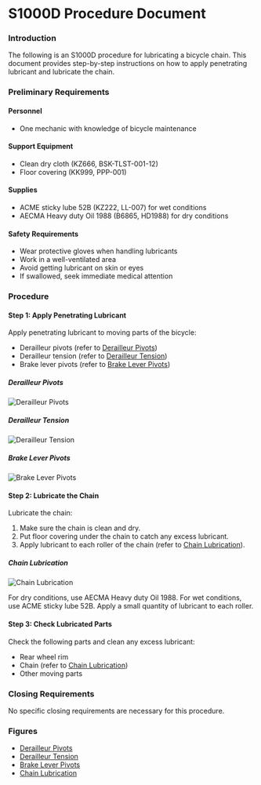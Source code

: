 S1000D Procedure Document
=========================
### Introduction

The following is an S1000D procedure for lubricating a bicycle chain. This document provides step-by-step instructions on how to apply penetrating lubricant and lubricate the chain.

### Preliminary Requirements
#### Personnel

* One mechanic with knowledge of bicycle maintenance

#### Support Equipment

* Clean dry cloth (KZ666, BSK-TLST-001-12)
* Floor covering (KK999, PPP-001)

#### Supplies

* ACME sticky lube 52B (KZ222, LL-007) for wet conditions
* AECMA Heavy duty Oil 1988 (B6865, HD1988) for dry conditions

#### Safety Requirements

* Wear protective gloves when handling lubricants
* Work in a well-ventilated area
* Avoid getting lubricant on skin or eyes
* If swallowed, seek immediate medical attention

### Procedure

#### Step 1: Apply Penetrating Lubricant

Apply penetrating lubricant to moving parts of the bicycle:

* Derailleur pivots (refer to [Derailleur Pivots](#derailleur-pivots))
* Derailleur tension (refer to [Derailleur Tension](#derailleur-tension))
* Brake lever pivots (refer to [Brake Lever Pivots](#brake-lever-pivots))

##### Derailleur Pivots
![Derailleur Pivots](ICN-C0419-S1000D0398-001-01)

##### Derailleur Tension
![Derailleur Tension](ICN-C0419-S1000D0399-001-01)

##### Brake Lever Pivots
![Brake Lever Pivots](ICN-C0419-S1000D0383-001-01)

#### Step 2: Lubricate the Chain

Lubricate the chain:

1. Make sure the chain is clean and dry.
2. Put floor covering under the chain to catch any excess lubricant.
3. Apply lubricant to each roller of the chain (refer to [Chain Lubrication](#chain-lubrication)).

##### Chain Lubrication
![Chain Lubrication](ICN-C0419-S1000D0395-001-01)

For dry conditions, use AECMA Heavy duty Oil 1988. For wet conditions, use ACME sticky lube 52B. Apply a small quantity of lubricant to each roller.

#### Step 3: Check Lubricated Parts

Check the following parts and clean any excess lubricant:

* Rear wheel rim
* Chain (refer to [Chain Lubrication](#chain-lubrication))
* Other moving parts

### Closing Requirements

No specific closing requirements are necessary for this procedure.

### Figures

* [Derailleur Pivots](ICN-C0419-S1000D0398-001-01)
* [Derailleur Tension](ICN-C0419-S1000D0399-001-01)
* [Brake Lever Pivots](ICN-C0419-S1000D0383-001-01)
* [Chain Lubrication](ICN-C0419-S1000D0395-001-01)